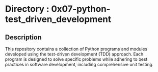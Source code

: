 # Directory : 0x07-python-test_driven_development

## Description

This repository contains a collection of Python programs and modules developed using the test-driven development (TDD) approach. Each program is designed to solve specific problems while adhering to best practices in software development, including comprehensive unit testing.
